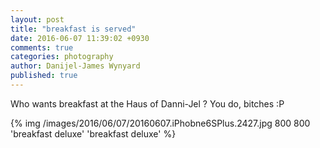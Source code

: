 ```yaml
---
layout: post
title: "breakfast is served"
date: 2016-06-07 11:39:02 +0930
comments: true
categories: photography
author: Danijel-James Wynyard
published: true
---
```

Who wants breakfast at the Haus of Danni-Jel ? You do, bitches :P

{% img /images/2016/06/07/20160607.iPhobne6SPlus.2427.jpg 800 800 'breakfast deluxe' 'breakfast deluxe' %}
